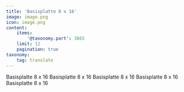 ```yaml
---
title: 'Basisplatte 8 x 16'
image: image.png
icon: image.png
content:
    items:
        '@taxonomy.part': 3865
    limit: 12
    pagination: true
taxonomy:
    tag: translate
---
```


Basisplatte 8 x 16
Basisplatte 8 x 16
Basisplatte 8 x 16
Basisplatte 8 x 16
Basisplatte 8 x 16
